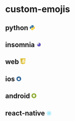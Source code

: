 # custom-emojis



## python <img src="https://github.com/alice-biometrics/custom-emojis/blob/master/images/python.png" width="16">

## insomnia <img src="https://github.com/alice-biometrics/custom-emojis/blob/master/images/insomnia.png" width="16">

## web <img src="https://github.com/alice-biometrics/custom-emojis/blob/master/images/web.png" width="16">

## ios <img src="https://github.com/alice-biometrics/custom-emojis/blob/master/images/ios.png" width="16">

## android <img src="https://github.com/alice-biometrics/custom-emojis/blob/master/images/android.png" width="16">

## react-native <img src="https://github.com/alice-biometrics/custom-emojis/blob/master/images/react-native.png" width="16">
